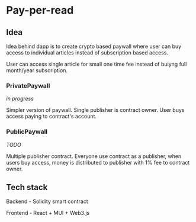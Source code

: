 # Pay-per-read
## Idea
Idea behind dapp is to create crypto based paywall where user can buy access to individual articles instead of subscription based access.

User can access single article for small one time fee instead of buiyng full month/year subscription.

### PrivatePaywall
*in progress*

Simpler version of paywall. Single publisher is contract owner. User buys access paying to contract's account.

### PublicPaywall
*TODO*

Multiple publisher contract. Everyone use contract as a publisher, when users buy access, money is distributed to publisher with 1% fee to contract owner.

## Tech stack
Backend - Solidity smart contract

Frontend - React + MUI + Web3.js
